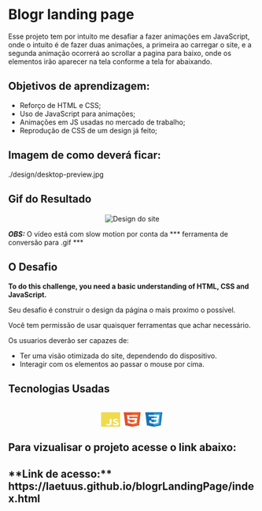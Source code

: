 <h1 align="centre">Blogr landing page</h1>

Esse projeto tem por intuito me desafiar a fazer animações em JavaScript, onde o intuito é de fazer duas animações, a primeira ao carregar o site, e a segunda animação ocorrerá ao scrollar a pagina para baixo, onde os elementos irão aparecer na tela conforme a tela for abaixando.

## Objetivos de aprendizagem:
- Reforço de HTML e CSS;
- Uso de JavaScript para animações;
- Animações em JS usadas no mercado de trabalho;
- Reprodução de CSS de um design já feito;

<h2 align="centre">Imagem de como deverá ficar:</h2>

./design/desktop-preview.jpg


<h2 align="centre"> Gif do Resultado</h2>
<div align="center">
    <img align="center" alt="Design do site" height="400" width="500" src="./assets/design/resultado_final.gif"> 
</div>

***OBS:*** O vídeo está com slow motion por conta da *** ferramenta de conversão para .gif ***


## O Desafio
**To do this challenge, you need a basic understanding of HTML, CSS and JavaScript.**

Seu desafio é construir o design da página o mais proximo o possível.

Você tem permissão de usar quaisquer ferramentas que achar necessário.

Os usuarios deverão ser capazes de:

- Ter uma visão otimizada do site, dependendo do dispositivo. 
- Interagir com os elementos ao passar o mouse por cima.

<h2 align="centre">Tecnologias Usadas</h2>

<div align="center">
     <div style="display: inline_block margin-left:auto margin-rigth:auto"><br>
        <img align="center" alt="JavaScript icon" height="30" width="40" src="https://raw.githubusercontent.com/devicons/devicon/master/icons/javascript/javascript-plain.svg">  
       <img align="center" alt="HTML icon" height="30" width="40" src="https://raw.githubusercontent.com/devicons/devicon/master/icons/html5/html5-original.svg">
       <img align="center" alt="CSS icon" height="30" width="40" src="https://raw.githubusercontent.com/devicons/devicon/master/icons/css3/css3-original.svg">
    </div>
</div>

<div align="centre">
<h2 align="centre"> Para vizualisar o projeto acesse o link abaixo:<h2>

<p>**Link de acesso:** https://laetuus.github.io/blogrLandingPage/index.html</p>

